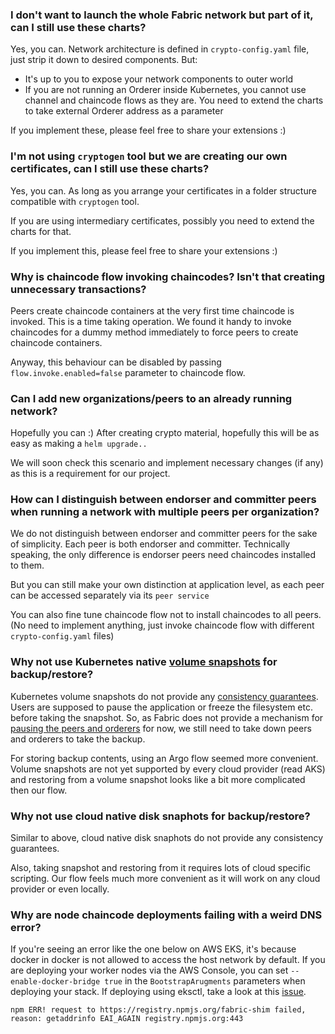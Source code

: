 ### I don't want to launch the whole Fabric network but part of it, can I still use these charts?

Yes, you can. Network architecture is defined in `crypto-config.yaml` file, just strip it down to desired components.
But: 
* It's up to you to expose your network components to outer world
* If you are not running an Orderer inside Kubernetes, you cannot use channel and chaincode flows as they are. 
You need to extend the charts to take external Orderer address as a parameter

If you implement these, please feel free to share your extensions :)

### I'm not using `cryptogen` tool but we are creating our own certificates, can I still use these charts?

Yes, you can. As long as you arrange your certificates in a folder structure compatible with `cryptogen` tool.

If you are using intermediary certificates, possibly you need to extend the charts for that.

If you implement this, please feel free to share your extensions :)

### Why is chaincode flow invoking chaincodes? Isn't that creating unnecessary transactions?

Peers create chaincode containers at the very first time chaincode is invoked. This is a time taking operation.
We found it handy to invoke chaincodes for a dummy method immediately to force peers to create chaincode containers.

Anyway, this behaviour can be disabled by passing `flow.invoke.enabled=false` parameter to chaincode flow.

### Can I add new organizations/peers to an already running network?

Hopefully you can :) After creating crypto material, hopefully this will be as easy as making a `helm upgrade..`

We will soon check this scenario and implement necessary changes (if any) as this is a requirement for our project. 

### How can I distinguish between endorser and committer peers when running a network with multiple peers per organization?

We do not distinguish between endorser and committer peers for the sake of simplicity. Each peer is both endorser and committer. 
Technically speaking, the only difference is endorser peers need chaincodes installed to them.

But you can still make your own distinction at application level, as each peer can be accessed separately via its `peer service`

You can also fine tune chaincode flow not to install chaincodes to all peers. (No need to implement anything, 
just invoke chaincode flow with different `crypto-config.yaml` files)

### Why not use Kubernetes native [volume snapshots](https://kubernetes.io/docs/concepts/storage/volume-snapshots/) for backup/restore?

Kubernetes volume snapshots do not provide any [consistency guarantees](https://kubernetes.io/blog/2018/10/09/introducing-volume-snapshot-alpha-for-kubernetes/). 
Users are supposed to pause the application or freeze the filesystem etc. before taking the snapshot. So, as Fabric does not provide 
a mechanism for [pausing the peers and orderers](https://jira.hyperledger.org/browse/FAB-15542) for now, we still need to take down 
peers and orderers to take the backup.

For storing backup contents, using an Argo flow seemed more convenient. Volume snapshots are not yet supported by every cloud provider (read AKS) and restoring from a volume snapshot looks like a bit more complicated then our flow.

### Why not use cloud native disk snaphots for backup/restore?

Similar to above, cloud native disk snaphots do not provide any consistency guarantees.

Also, taking snapshot and restoring from it requires lots of cloud specific scripting. Our flow feels much more convenient as it will work on any cloud provider or even locally.

### Why are node chaincode deployments failing with a weird DNS error?

If you're seeing an error like the one below on AWS EKS, it's because docker in docker is not allowed to access the host network by default. If you are deploying your worker nodes via the AWS Console, you can set `--enable-docker-bridge true` in the `BootstrapArugments` parameters when deploying your stack. If deploying using eksctl, take a look at this [issue](https://github.com/weaveworks/eksctl/issues/942).

    npm ERR! request to https://registry.npmjs.org/fabric-shim failed, reason: getaddrinfo EAI_AGAIN registry.npmjs.org:443
